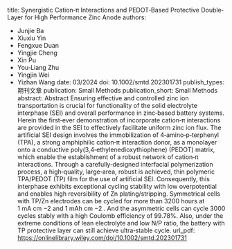 title: Synergistic Cation‐π Interactions and PEDOT‐Based Protective Double‐Layer for High Performance Zinc Anode
authors:
- Junjie Ba
- Xiuxiu Yin
- Fengxue Duan
- Yingjie Cheng
- Xin Pu
- You‐Liang Zhu
- Yingjin Wei
- Yizhan Wang
date: 03/2024
doi: 10.1002/smtd.202301731
publish_types: 期刊文章
publication: Small Methods
publication_short: Small Methods
abstract: Abstract                            Ensuring effective and controlled zinc ion transportation  is crucial for functionality of the solid electrolyte interphase (SEI)  and overall performance in zinc‐based battery systems. Herein the  first‐ever demonstration of incorporate cation‐π interactions are  provided in the SEI to effectively facilitate uniform zinc ion flux. The  artificial SEI design involves the immobilization of  4‐amino‐p‐terphenyl (TPA), a strong amphiphilic cation‐π interaction  donor, as a monolayer onto a conductive poly(3,4‐ethylenedioxythiophene)  (PEDOT) matrix, which enable the establishment of a robust network of  cation‐π interactions. Through a carefully‐designed interfacial  polymerization process, a high‐quality, large‐area, robust is achieved,  thin polymeric TPA/PEDOT (TP) film for the use of artificial SEI.  Consequently, this interphase exhibits exceptional cycling stability  with low overpotential and enables high reversibility of Zn  plating/stripping. Symmetrical cells with TP/Zn electrodes can be cycled  for more than 3200 hours at 1 mA cm               −2               and 1 mAh cm               −2               . And the asymmetric cells can cycle 3000 cycles stably  with a high Coulomb efficiency of 99.78%. Also, under the extreme  conditions of lean electrolyte and low N/P ratio, the battery with TP  protective layer can still achieve ultra‐stable cycle.
url_pdf: https://onlinelibrary.wiley.com/doi/10.1002/smtd.202301731
